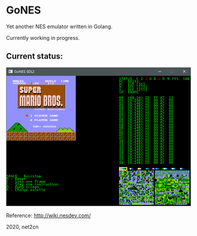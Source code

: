 # GoNES
Yet another NES emulator written in Golang.

Currently working in progress.

## Current status:
![SMB_Title](./img/screenshot_20200731154145.png)

Reference: http://wiki.nesdev.com/

2020, net2cn